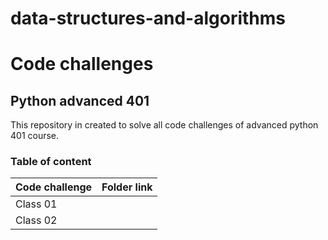 # data-structures-and-algorithms

# Code challenges

## Python advanced 401
This repository in created to solve all code challenges of advanced python 401 course.


### Table of content
| Code challenge | Folder link |
| ----------- | ----------- |
| Class 01 ||
| Class 02 | |
